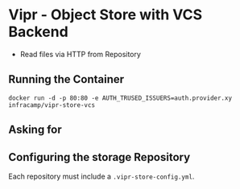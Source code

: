 # Vipr - Object Store with VCS Backend

- Read files via HTTP from Repository


## Running the Container

```
docker run -d -p 80:80 -e AUTH_TRUSED_ISSUERS=auth.provider.xy infracamp/vipr-store-vcs
```


## Asking for 


## Configuring the storage Repository

Each repository must include a `.vipr-store-config.yml`. 

```


```

